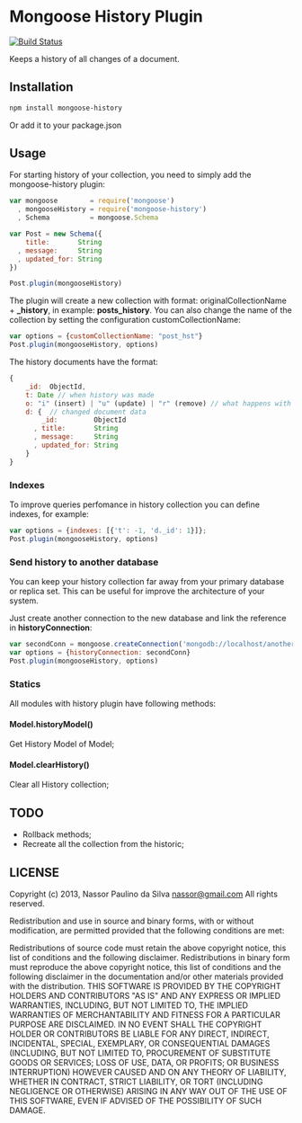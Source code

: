 # Mongoose History Plugin

[![Build Status](https://travis-ci.org/nassor/mongoose-history.svg?branch=master)](https://travis-ci.org/nassor/mongoose-history)

Keeps a history of all changes of a document. 

## Installation

```bash
npm install mongoose-history
```

Or add it to your package.json

## Usage

For starting history of your collection, you need to simply add the mongoose-history plugin:

```javascript
var mongoose        = require('mongoose')
  , mongooseHistory = require('mongoose-history')
  , Schema          = mongoose.Schema

var Post = new Schema({
    title:       String
  , message:     String
  , updated_for: String
})

Post.plugin(mongooseHistory)
```

The plugin will create a new collection with format: originalCollectionName +  **_history**, in example: __posts_history__. You can also change the name of the collection by setting the configuration customCollectionName:

```javascript
var options = {customCollectionName: "post_hst"}
Post.plugin(mongooseHistory, options)
```

The history documents have the format:

```javascript
{
    _id:  ObjectId,
    t: Date // when history was made
    o: "i" (insert) | "u" (update) | "r" (remove) // what happens with document
    d: {  // changed document data
        _id:         ObjectId
      , title:       String
      , message:     String
      , updated_for: String
    }
}
```

### Indexes
To improve queries perfomance in history collection you can define indexes, for example:

```javascript
var options = {indexes: [{'t': -1, 'd._id': 1}]};
Post.plugin(mongooseHistory, options)
```

### Send history to another database
You can keep your history collection far away from your primary database or replica set. This can be useful for improve the architecture of your system.

Just create another connection to the new database and link the reference in __historyConnection__:

```javascript
var secondConn = mongoose.createConnection('mongodb://localhost/another_conn');
var options = {historyConnection: secondConn}
Post.plugin(mongooseHistory, options)
```


### Statics
All modules with history plugin have following methods:

#### Model.historyModel()
Get History Model of Model;

#### Model.clearHistory()
Clear all History collection;


## TODO

* Rollback methods;
* Recreate all the collection from the historic;

## LICENSE

Copyright (c) 2013, Nassor Paulino da Silva <nassor@gmail.com>
All rights reserved.

Redistribution and use in source and binary forms, with or without modification, are permitted provided that the following conditions are met:

Redistributions of source code must retain the above copyright notice, this list of conditions and the following disclaimer.
Redistributions in binary form must reproduce the above copyright notice, this list of conditions and the following disclaimer in the documentation and/or other materials provided with the distribution.
THIS SOFTWARE IS PROVIDED BY THE COPYRIGHT HOLDERS AND CONTRIBUTORS "AS IS" AND ANY EXPRESS OR IMPLIED WARRANTIES, INCLUDING, BUT NOT LIMITED TO, THE IMPLIED WARRANTIES OF MERCHANTABILITY AND FITNESS FOR A PARTICULAR PURPOSE ARE DISCLAIMED. IN NO EVENT SHALL THE COPYRIGHT HOLDER OR CONTRIBUTORS BE LIABLE FOR ANY DIRECT, INDIRECT, INCIDENTAL, SPECIAL, EXEMPLARY, OR CONSEQUENTIAL DAMAGES (INCLUDING, BUT NOT LIMITED TO, PROCUREMENT OF SUBSTITUTE GOODS OR SERVICES; LOSS OF USE, DATA, OR PROFITS; OR BUSINESS INTERRUPTION) HOWEVER CAUSED AND ON ANY THEORY OF LIABILITY, WHETHER IN CONTRACT, STRICT LIABILITY, OR TORT (INCLUDING NEGLIGENCE OR OTHERWISE) ARISING IN ANY WAY OUT OF THE USE OF THIS SOFTWARE, EVEN IF ADVISED OF THE POSSIBILITY OF SUCH DAMAGE.

